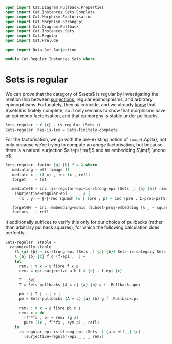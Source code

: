 ```agda
open import Cat.Diagram.Pullback.Properties
open import Cat.Instances.Sets.Complete
open import Cat.Morphism.Factorisation
open import Cat.Morphism.StrongEpi
open import Cat.Diagram.Pullback
open import Cat.Instances.Sets
open import Cat.Regular
open import Cat.Prelude

open import Data.Set.Surjection

module Cat.Regular.Instances.Sets where
```

# Sets is regular

<!--
```agda
open Factorisation
open is-regular
```
-->

We can prove that the category of $\sets$ is regular by investigating
the relationship between [surjections], regular epimorphisms, and
arbitrary epimorphisms. Fortunately, they _all_ coincide, and we already
[know] that $\sets$ is finitely complete, so it only remains to show
that morphisms have an epi-mono factorisation, and that epimorphy is
stable under pullbacks.

[surjections]: Data.Set.Surjection.html#surjections-are-epic
[know]: Cat.Instances.Sets.Complete.html#finite-set-limits

```agda
Sets-regular : ∀ {ℓ} → is-regular (Sets ℓ)
Sets-regular .has-is-lex = Sets-finitely-complete
```

For the factorisation, we go with the pre-existing notion of
`image`{.Agda}, not only because we're trying to compute an _image_
factorisation, but because there is a natural surjection $a \epi \im(f)$
and an embedding $\im(f) \mono b$.

```agda
Sets-regular .factor {a} {b} f = λ where
  .mediating → el! (image f)
  .mediate x → (f x) , inc (x , refl)
  .forget    → fst

  .mediate∈E → inc (is-regular-epi→is-strong-epi (Sets _) {a} {el! (image f)} _
    (surjective→regular-epi _ _ _ λ {
      (x , y) → ∥-∥-rec squash (λ { (pre , p) → inc (pre , Σ-prop-path! p) }) y }))

  .forget∈M  → inc (embedding→monic (Subset-proj-embedding (λ _ → squash)))
  .factors   → refl
```

It additionally suffices to verify this only for our choice of pullbacks
(rather than arbitrary pullback squares), for which the following
calculation does perfectly:

```agda
Sets-regular .stable =
  canonically-stable
    (λ {a} {b} → is-strong-epi (Sets _) {a} {b}) Sets-is-category Sets-pullbacks
    λ {a} {b} {c} f g (f-epi , _) →
    let
      rem₁ : ∀ x → ∥ fibre f x ∥
      rem₁ = epi→surjective a b f λ {c} → f-epi {c}

      T : Set _
      T = Sets-pullbacks {A = c} {a} {b} g f .Pullback.apex

      pb : ∣ T ∣ → ∣ c ∣
      pb = Sets-pullbacks {A = c} {a} {b} g f .Pullback.p₁

      rem₂ : ∀ x → ∥ fibre pb x ∥
      rem₂ x = do
        (f^*fx , p) ← rem₁ (g x)
        pure ((x , f^*fx , sym p) , refl)
    in
      is-regular-epi→is-strong-epi (Sets _) {a = el! _} {c} _
        (surjective→regular-epi _ _ _ rem₂)
```
